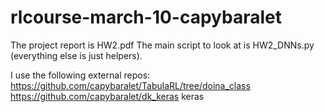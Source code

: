 # rlcourse-march-10-capybaralet

The project report is HW2.pdf
The main script to look at is HW2_DNNs.py (everything else is just helpers).

I use the following external repos:
    https://github.com/capybaralet/TabulaRL/tree/doina_class
    https://github.com/capybaralet/dk_keras
    keras

